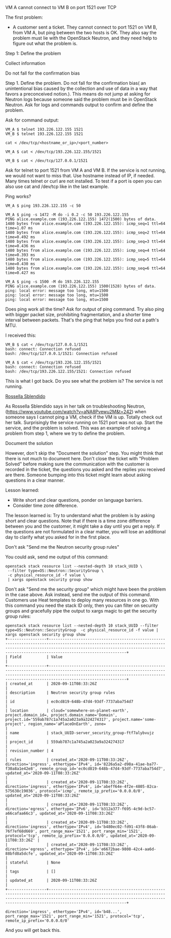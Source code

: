 VM A cannot connect to VM B on port 1521 over TCP
<!-- Note -->
The first problem:
* A customer sent a ticket. They cannot connect to port 1521
on VM B, from VM A, but ping between the two hosts is OK. They also
say the problem must lie with the OpenStack Neutron, and they need help
to figure out what the problem is.


Step 1: Define the problem

Collect information

Do not fall for the confirmation bias
<!-- Note -->
Step 1. Define the problem.
Do not fall for the confirmation bias( an unintentional bias caused by
the collection and use of data in a way that favors a preconceived
notion.). This means do not jump at asking for Neutron logs because
someone said the problem must be in OpenStack Neutron.
Ask for logs and commands output to confirm and define the problem.


Ask for command output:

```
VM_A $ telnet 193.226.122.155 1521
VM_B $ telnet 193.226.122.155 1521
```
```
cat < /dev/tcp/<hostname_or_ip>/<port_number>

VM_A $ cat < /dev/tcp/193.226.122.155/1521

VM_B $ cat < /dev/tcp/127.0.0.1/1521
```
<!-- Note -->
Ask for telnet to port 1521 from VM A and VM B.
If the service is not running, we would not
want to miss that.
Use hostname instead of IP, if needed.
Many times telnet or curl are not installed.
To test if a port is open you can also use cat and /dev/tcp
like in the last example.


Ping works?
```
VM_A $ ping 193.226.122.155 -c 50
```
```
VM_A $ ping -s 1472 -M do -i 0.2 -c 50 193.226.122.155
PING alice.example.com (193.226.122.155) 1472(1500) bytes of data.
1480 bytes from alice.example.com (193.226.122.155): icmp_seq=1 ttl=64 time=1.07 ms
1480 bytes from alice.example.com (193.226.122.155): icmp_seq=2 ttl=64 time=0.492 ms
1480 bytes from alice.example.com (193.226.122.155): icmp_seq=3 ttl=64 time=0.436 ms
1480 bytes from alice.example.com (193.226.122.155): icmp_seq=4 ttl=64 time=0.393 ms
1480 bytes from alice.example.com (193.226.122.155): icmp_seq=5 ttl=64 time=0.430 ms
1480 bytes from alice.example.com (193.226.122.155): icmp_seq=6 ttl=64 time=0.427 ms
```
```
VM_A $ ping -s 1500 -M do 193.226.122.155
PING alice.example.com (193.226.122.155) 1500(1528) bytes of data.
ping: local error: message too long, mtu=1500
ping: local error: message too long, mtu=1500
ping: local error: message too long, mtu=1500
```
<!-- Note -->
Does ping work all the time? Ask for output of ping command.
Try also ping with bigger packet size, prohibiting fragmentation,
and a shorter time interval between packets.
That's the ping that helps you find out a path's MTU.


I received this:
```
VM_B $ cat < /dev/tcp/127.0.0.1/1521
bash: connect: Connection refused
bash: /dev/tcp/127.0.0.1/1521: Connection refused
```
```
VM_A $ cat < /dev/tcp/193.226.122.155/1521
bash: connect: Connection refused
bash: /dev/tcp/193.226.122.155/1521: Connection refused
```
<!-- Note -->
This is what I got back. Do you see what the problem is?
The service is not running.


[Rossella Sblendido](https://www.youtube.com/watch?v=aNA8Pvewu2M&t=242)
<!-- .slide: data-background-image="images/Rossella.jpg" data-background-color="white" data-background-size="contain" -->
<!-- Note -->
As Rossella Sblendido says in her talk on troubleshooting Neutron,
(https://www.youtube.com/watch?v=aNA8Pvewu2M&t=242)
when someone says I cannot ping a VM, check if the VM is up.
Totally check out her talk.
Surprisingly the service running on 1521 port was not up.
Start the service, and the problem is solved.
This was an example of solving a problem from step 1, where we try
to define the problem.


Document the solution
<!-- Note -->
However, don't skip the "Document the solution" step.
You might think that there is not much to document here. Don't close
the ticket with "Problem Solved" before making sure the communication
with the customer is recorded in the ticket, the questions
you asked and the replies you received are there. Someone bumping
into this ticket might learn about asking questions in a clear manner.


Lesson learned:

* Write short and clear questions, ponder on language barriers.
* Consider time zone difference.

<!-- Note -->
The lesson learned is: Try to understand what the problem is by asking
short and clear questions.
Note that if there is a time zone difference between you and the
customer, it might take a day until you get a reply. If the questions
are not formulated in a clear matter, you will lose an additional day
to clarify what you asked for in the first place.


Don't ask "Send me the Neutron security group rules"

You could ask, send me output of this command:
```
openstack stack resource list --nested-depth 10 stack_UUID \
 --filter type=OS::Neutron::SecurityGroup \
 -c physical_resource_id -f value \
 | xargs openstack security group show
```
<!-- Note -->
Don't ask "Send me the security group" which might have
been the problem in the case above.
Ask instead, send me the output of this command.
Customers use Heat templates to deploy many resources in one go.
With this command you need the stack ID only, then you can filter
on security groups and gracefully pipe the output to xargs magic
to get the security group rules:


```
openstack stack resource list --nested-depth 10 stack_UUID --filter type=OS::Neutron::SecurityGroup  -c physical_resource_id -f value | xargs openstack security group show
+-----------------+----------------------------------------------------------------------------------------------------------------------------------------------------------------------------------------------------------------------------------------------------+
| Field           | Value                                                                                                                                                                                                                                              |
+-----------------+----------------------------------------------------------------------------------------------------------------------------------------------------------------------------------------------------------------------------------------------------+
| created_at      | 2020-09-11T08:33:26Z                                                                                                                                                                                                                               |
| description     | Neutron security group rules                                                                                                                                                                                                                       |
| id              | ec0cd819-648b-47d4-93df-7737aba754d7                                                                                                                                                                                                               |
| location        | cloud='somewhere-on-planet-earth', project.domain_id=, project.domain_name='Domain', project.id='559ab787c1a745a2a023a9a324274317', project.name='some-project', region_name='aPlaceOnEarth', zone=                                                     |
| name            | stack_UUID-server_security_group-ftf7alybvujz                                                                                                                                                             |
| project_id      | 559ab787c1a745a2a023a9a324274317                                                                                                                                                                                                                   |
| revision_number | 4                                                                                                                                                                                                                                                  |
| rules           | created_at='2020-09-11T08:33:26Z', direction='ingress', ethertype='IPv4', id='8226a5a2-d98a-41ae-ba77-f30a8a1e42e8', remote_group_id='ec0cd819-648b-47d4-93df-7737aba754d7', updated_at='2020-09-11T08:33:26Z'                                     |
|                 | created_at='2020-09-11T08:33:26Z', direction='ingress', ethertype='IPv4', id='abeff64e-4f2e-4805-82ca-575638c19036', protocol='icmp', remote_ip_prefix='0.0.0.0/0', updated_at='2020-09-11T08:33:26Z'                                              |
|                 | created_at='2020-09-11T08:33:26Z', direction='egress', ethertype='IPv6', id='b312a377-f695-4c9d-bc57-a66cafaa66c3', updated_at='2020-09-11T08:33:26Z'                                                                                              |
|                 | created_at='2020-09-11T08:33:26Z', direction='ingress', ethertype='IPv4', id='b480ec02-fd91-43f8-86ab-76f7ef68d669', port_range_max='1521', port_range_min='1521', protocol='tcp', remote_ip_prefix='0.0.0.0/0', updated_at='2020-09-11T08:33:26Z' |
|                 | created_at='2020-09-11T08:33:26Z', direction='egress', ethertype='IPv4', id='e6672bae-9808-42c4-aa6d-88bfd8a5dcfe', updated_at='2020-09-11T08:33:26Z'                                                                                              |
| stateful        | None                                                                                                                                                                                                                                               |
| tags            | []                                                                                                                                                                                                                                                 |
| updated_at      | 2020-09-11T08:33:26Z                                                                                                                                                                                                                               |
+-----------------+----------------------------------------------------------------------------------------------------------------------------------------------------------------------------------------------------------------------------------------------------+
```
```
direction='ingress', ethertype='IPv4', id='b48...', port_range_max='1521', port_range_min='1521', protocol='tcp', remote_ip_prefix='0.0.0.0/0'
```
<!-- Note -->
And you will get back this.
